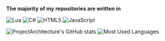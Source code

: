 **The majority of my repositories are written in**

![Lua](https://img.shields.io/badge/lua-%232C2D72.svg?style=for-the-badge&logo=lua&logoColor=white) ![C#](https://img.shields.io/badge/c%23-%23239120.svg?style=for-the-badge&logo=c-sharp&logoColor=white) ![HTML5](https://img.shields.io/badge/html5-%23E34F26.svg?style=for-the-badge&logo=html5&logoColor=white) ![JavaScript](https://img.shields.io/badge/javascript-%23323330.svg?style=for-the-badge&logo=javascript&logoColor=%23F7DF1E)


![ProjectArchitecture's GitHub stats](https://github-readme-stats.vercel.app/api?username=ProjectArchitecture&show_icons=true&theme=radical)
![Most Used Languages](https://github-readme-stats.vercel.app/api/top-langs/?username=ProjectArchitecture&theme=radical&layout=compact)

